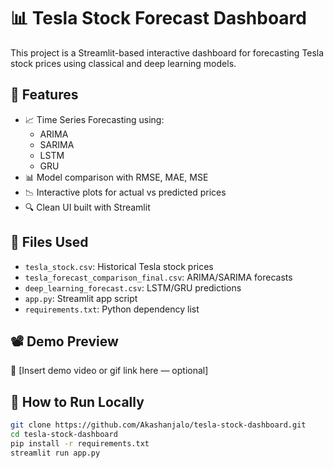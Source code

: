 
# 📊 Tesla Stock Forecast Dashboard

This project is a Streamlit-based interactive dashboard for forecasting Tesla stock prices using classical and deep learning models.

## 🚀 Features

- 📈 Time Series Forecasting using:
  - ARIMA
  - SARIMA
  - LSTM
  - GRU
- 📊 Model comparison with RMSE, MAE, MSE
- 📉 Interactive plots for actual vs predicted prices
- 🔍 Clean UI built with Streamlit

## 📂 Files Used
- `tesla_stock.csv`: Historical Tesla stock prices
- `tesla_forecast_comparison_final.csv`: ARIMA/SARIMA forecasts
- `deep_learning_forecast.csv`: LSTM/GRU predictions
- `app.py`: Streamlit app script
- `requirements.txt`: Python dependency list

## 📽 Demo Preview
🎥 [Insert demo video or gif link here — optional]

## 📌 How to Run Locally

```bash
git clone https://github.com/Akashanjalo/tesla-stock-dashboard.git
cd tesla-stock-dashboard
pip install -r requirements.txt
streamlit run app.py
